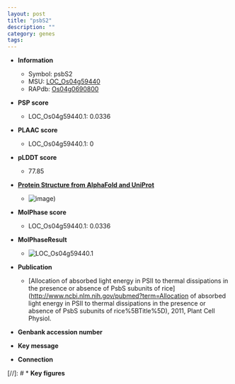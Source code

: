 ```yaml
---
layout: post
title: "psbS2"
description: ""
category: genes
tags: 
---
```


* **Information**  
    + Symbol: psbS2  
    + MSU: [LOC_Os04g59440](http://rice.plantbiology.msu.edu/cgi-bin/ORF_infopage.cgi?orf=LOC_Os04g59440)  
    + RAPdb: [Os04g0690800](http://rapdb.dna.affrc.go.jp/viewer/gbrowse_details/irgsp1?name=Os04g0690800)  

* **PSP score**  
    + LOC_Os04g59440.1: 0.0336 

* **PLAAC score**  
    + LOC_Os04g59440.1: 0 

* **pLDDT score**
    + 77.85

* **[Protein Structure from AlphaFold and UniProt](https://www.uniprot.org/uniprotkb/Q0J8R9/entry#structure)**
    + ![image](https://ricepsp.github.io/images/Q0/AF-Q0J8R9-F1.png))

* **MolPhase score**
    + LOC_Os04g59440.1: 0.0336

* **MolPhaseResult**
    + ![LOC_Os04g59440.1](https://ricepsp.github.io/pictures/LOC_Os04g/LOC_Os04g59440.1.png)

* **Publication**  
    + [Allocation of absorbed light energy in PSII to thermal dissipations in the presence or absence of PsbS subunits of rice](http://www.ncbi.nlm.nih.gov/pubmed?term=Allocation of absorbed light energy in PSII to thermal dissipations in the presence or absence of PsbS subunits of rice%5BTitle%5D), 2011, Plant Cell Physiol.

* **Genbank accession number**  

* **Key message**  

* **Connection**  

[//]: # * **Key figures**  


